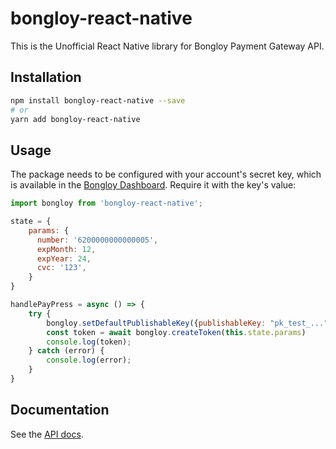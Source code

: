 # bongloy-react-native

This is the Unofficial React Native library for Bongloy Payment Gateway API.

## Installation

```sh
npm install bongloy-react-native --save
# or
yarn add bongloy-react-native
```


## Usage

The package needs to be configured with your account's secret key, which is
available in the [Bongloy Dashboard](https://sandbox.bongloy.com/dashboard/api_keys). Require it with the key's
value:

<!-- prettier-ignore -->
```js
import bongloy from 'bongloy-react-native';

state = {
    params: {
      number: '6200000000000005',
      expMonth: 12,
      expYear: 24,
      cvc: '123',
    }
}

handlePayPress = async () => {
    try {
        bongloy.setDefaultPublishableKey({publishableKey: "pk_test_..."});
        const token = await bongloy.createToken(this.state.params)
        console.log(token);
    } catch (error) {
        console.log(error);
    }
}
```

## Documentation

See the [API docs](https://sandbox.bongloy.com/documentation).
